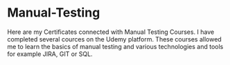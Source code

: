 # Manual-Testing
Here are my Certificates connected with Manual Testing Courses.
I have completed several cources on the Udemy platform.
These courses allowed me to learn the basics of manual testing and various technologies and tools for example JIRA, GIT or SQL.


